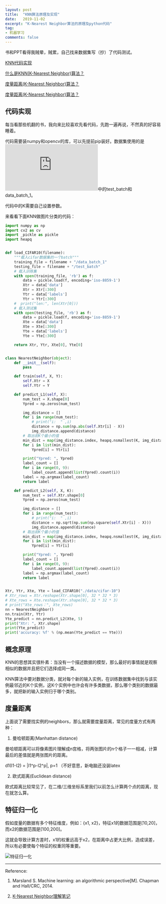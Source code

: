 ```yaml
---
layout: post
title:  "KNN算法原理及实现"
date:   2019-11-02
excerpt: "K-Nearest Neighbor算法的原理及python代码"
tag:
- 机器学习
comments: false
---
```


书和PPT看得我贼晕，贼累，自己找来数据集写（抄）了代码测试。

[KNN代码实现](##代码实现)

[什么是KNN(K-Nearest Neighbor)算法？](##概念原理)

[度量距离(K-Nearest Neighbor)算法？](##度量距离)

[度量距离(K-Nearest Neighbor)算法？](##特征归一化)

## 代码实现

每当看那些机翻的书，我向来比较喜欢先看代码，先跑一遍再说，不然真的好容易睡着。

代码需要装numpy和opencv的库，可以先提前pip装好。数据集使用的是![The CIFAR-10 dataset](https://www.cs.toronto.edu/~kriz/cifar.html)中的test_batch和data_batch_1。

代码中的K需要自己设置参数。

来看看下面KNN做图片分类的代码：

``` python
import numpy as np
import cv2 as cv
import _pickle as pickle
import heapq


def load_CIFAR10(filename):
    """载入cifar数据集的一个batch"""
    training_file = filename + "/data_batch_1"
    testing_file = filename + "/test_batch"
    # 载入训练集
    with open(training_file, 'rb') as f:
        data = pickle.load(f, encoding='iso-8859-1')
        Xtr = data['data']
        Xtr = Xtr[:300]
        Ytr = data['labels']
        Ytr = Ytr[:300]
    #  print("len:", len(Xtr[0]))
    # 载入测试集
    with open(testing_file, 'rb') as f:
        data = pickle.load(f, encoding='iso-8859-1')
        Xte = data['data']
        Xte = Xte[:300]
        Yte = data['labels']
        Yte = Yte[:300]

    return Xtr, Ytr, Xte[0], Yte[0]


class NearestNeighbor(object):
    def __init__(self):
        pass

    def train(self, X, Y):
        self.Xtr = X
        self.Ytr = Y

    def predict_L1(self, X):
        num_test = X.shape[0]
        Ypred = np.zeros(num_test)

        img_distance = []
        for i in range(num_test):
            # print("i:  " ,i)
            distance = np.sum(np.abs(self.Xtr[i] - X))
            img_distance.append(distance)
        # 取出前K个最小的值
        min_dist = map(img_distance.index, heapq.nsmallest(K, img_distance))
        for i in list(min_dist):
            Ypred[i] = Ytr[i]

        print("Ypred: ", Ypred)
        label_count = []
        for i in range(0, 9):
            label_count.append(list(Ypred).count(i))
        label = np.argmax(label_count)
        return label

    def predict_L2(self, X, K):
        num_test = self.Xtr.shape[0]
        Ypred = np.zeros(num_test)

        img_distance = []
        for i in range(num_test):
            # print("i:  " ,i)
            distance = np.sqrt(np.sum(np.square(self.Xtr[i] - X)))
            img_distance.append(distance)
        # 取出前K个最小的值
        min_dist = map(img_distance.index, heapq.nsmallest(K, img_distance))
        for i in list(min_dist):
            Ypred[i] = Ytr[i]

        print("Ypred: ", Ypred)
        label_count = []
        for i in range(0, 9):
            label_count.append(list(Ypred).count(i))
        label = np.argmax(label_count)
        return label


Xtr, Ytr, Xte, Yte = load_CIFAR10("./data/cifar-10")
# Xtr_rows = Xtr.reshape(Xtr.shape[0], 32 * 32 * 3)
# Xte_rows = Xte.reshape(Xtr.shape[0], 32 * 32 * 3)
# print("Xte_rows：", Xte_rows)
nn = NearestNeighbor()
nn.train(Xtr, Ytr)
Yte_predict = nn.predict_L2(Xte, 5)
print("Xtr: ", Xtr.shape)
print(Yte_predict)
print('accuracy: %f' % (np.mean(Yte_predict == Yte)))
```


## 概念原理

KNN的思想其实很朴素：当没有一个描述数据的模型，那么最好的事情就是观察相似的数据并且把它们选择成同一类。

KNN算法中要对数据分类，就对每个新的输入实例，在训练数据集中找到与该实例最邻近的K个实例，这K个实例中也许会有许多类数据，那么哪个类别的数据最多，就把新的输入实例归于哪个类别。

## 度量距离

上面说了需要找实例的neighbors，那么就需要度量距离，常见的度量方式有两种：

1. 曼哈顿距离(Manhattan distance)

曼哈顿距离可以将像素图片理解成n宫格，将两张图片的n个格子一一相减，计算最后的差值就是两张图片的距离。

d1(I1-I2) = |I1^p-I2^p|, p=1 （不好意思，新电脑还没装latex

2. 欧式距离(Euclidean  distance)

欧式距离比较常见了，在二维/三维坐标系里我们以前怎么计算两个点的距离，现在就怎么算。

## 特征归一化

假如度量的数据有多个特征维度，例如：{x1, x2}，特征x1的数据范围是[10,20]，而x2的数据范围是[100,200]。

这就会导致计算方差时，x1的权重远高于x2，在距离中占更大比例，造成误差，所以有必要使每个特征的权重同等重要。

![特征归一化](https://yawwq.github.io/assets/img/最大二分匹配与匈牙利算法/特征归一化.png)

***

Reference:

1. Marsland S. Machine learning: an algorithmic perspective[M]. Chapman and Hall/CRC, 2014.

2. [K-Nearest Neighbor理解笔记](https://blog.csdn.net/weixin_38419133/article/details/90814431#%23K%E8%BF%91%E9%82%BB%E7%AE%97%E6%B3%95%EF%BC%88K-Nearest%20Neighbor%EF%BC%89)

